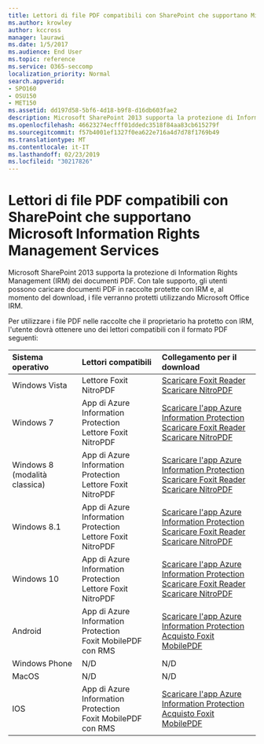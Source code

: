 ```yaml
---
title: Lettori di file PDF compatibili con SharePoint che supportano Microsoft Information Rights Management Services
ms.author: krowley
author: kccross
manager: laurawi
ms.date: 1/5/2017
ms.audience: End User
ms.topic: reference
ms.service: O365-seccomp
localization_priority: Normal
search.appverid:
- SPO160
- OSU150
- MET150
ms.assetid: dd197d58-5bf6-4d18-b9f8-d16db603fae2
description: Microsoft SharePoint 2013 supporta la protezione di Information Rights Management (IRM) dei documenti PDF. Con tale supporto, gli utenti possono caricare documenti PDF in raccolte protette con IRM e, al momento del download, i file verranno protetti utilizzando Microsoft Office IRM.
ms.openlocfilehash: 46623274ecfff01ddedc3518f84aa83cb615279f
ms.sourcegitcommit: f57b4001ef1327f0ea622e716a4d7d78f1769b49
ms.translationtype: MT
ms.contentlocale: it-IT
ms.lasthandoff: 02/23/2019
ms.locfileid: "30217826"
---
```

# <a name="sharepoint-compatible-pdf-readers-that-support-microsoft-information-rights-management-services"></a>Lettori di file PDF compatibili con SharePoint che supportano Microsoft Information Rights Management Services

Microsoft SharePoint 2013 supporta la protezione di Information Rights Management (IRM) dei documenti PDF. Con tale supporto, gli utenti possono caricare documenti PDF in raccolte protette con IRM e, al momento del download, i file verranno protetti utilizzando Microsoft Office IRM.
  
Per utilizzare i file PDF nelle raccolte che il proprietario ha protetto con IRM, l'utente dovrà ottenere uno dei lettori compatibili con il formato PDF seguenti:
  
|**Sistema operativo**|**Lettori compatibili**|**Collegamento per il download**|
|:-----|:-----|:-----|
|Windows Vista  <br/> |Lettore Foxit  <br/> NitroPDF  <br/> |[Scaricare Foxit Reader](https://go.microsoft.com/fwlink/?linkid=253210) <br/> [Scaricare NitroPDF](https://www.gonitro.com/pdf-reader) <br/> |
|Windows 7  <br/> |App di Azure Information Protection  <br/> Lettore Foxit  <br/> NitroPDF  <br/> |[Scaricare l'app Azure Information Protection](https://go.microsoft.com/fwlink/?linkid=837797) <br/> [Scaricare Foxit Reader](https://go.microsoft.com/fwlink/?linkid=253210) <br/> [Scaricare NitroPDF](https://www.gonitro.com/pdf-reader) <br/> |
|Windows 8 (modalità classica)  <br/> |App di Azure Information Protection  <br/> Lettore Foxit  <br/> NitroPDF  <br/> |[Scaricare l'app Azure Information Protection](https://go.microsoft.com/fwlink/?linkid=837797) <br/> [Scaricare Foxit Reader](https://go.microsoft.com/fwlink/?linkid=253210) <br/> [Scaricare NitroPDF](https://www.gonitro.com/pdf-reader) <br/> |
|Windows 8.1  <br/> |App di Azure Information Protection  <br/> Lettore Foxit  <br/> NitroPDF  <br/> |[Scaricare l'app Azure Information Protection](https://go.microsoft.com/fwlink/?linkid=837797) <br/> [Scaricare Foxit Reader](https://go.microsoft.com/fwlink/?linkid=253210) <br/> [Scaricare NitroPDF](https://www.gonitro.com/pdf-reader) <br/> |
|Windows 10  <br/> |App di Azure Information Protection  <br/> Lettore Foxit  <br/> NitroPDF  <br/> |[Scaricare l'app Azure Information Protection](https://go.microsoft.com/fwlink/?linkid=837797) <br/> [Scaricare Foxit Reader](https://go.microsoft.com/fwlink/?linkid=253210) <br/> [Scaricare NitroPDF](https://www.gonitro.com/pdf-reader) <br/> |
|Android  <br/> |App di Azure Information Protection  <br/> Foxit MobilePDF con RMS  <br/> |[Scaricare l'app Azure Information Protection](https://go.microsoft.com/fwlink/?linkid=836827) <br/> [Acquisto Foxit MobilePDF](https://play.google.com/store/apps/details?id=com.foxit.mobile.pdf.rms) <br/> |
|Windows Phone  <br/> |N/D  <br/> |N/D  <br/> |
|MacOS  <br/> |N/D  <br/> |N/D  <br/> |
|IOS  <br/> |App di Azure Information Protection  <br/> Foxit MobilePDF con RMS  <br/> |[Scaricare l'app Azure Information Protection](https://go.microsoft.com/fwlink/?linkid=836828) <br/> [Acquisto Foxit MobilePDF](https://play.google.com/store/apps/details?id=com.foxit.mobile.pdf.rms) <br/> |
   

